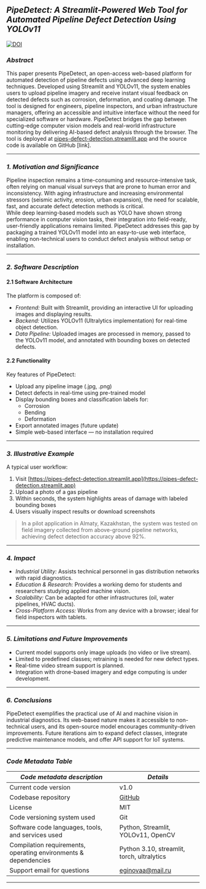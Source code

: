 ## *PipeDetect: A Streamlit-Powered Web Tool for Automated Pipeline Defect Detection Using YOLOv11*

[![DOI](https://zenodo.org/badge/DOI/10.5281/zenodo.15110906.svg)](https://doi.org/10.5281/zenodo.15110906)


### *Abstract*

This paper presents PipeDetect, an open-access web-based platform for automated detection of pipeline defects using advanced deep learning techniques. Developed using Streamlit and YOLOv11, the system enables users to upload pipeline imagery and receive instant visual feedback on detected defects such as corrosion, deformation, and coating damage. The tool is designed for engineers, pipeline inspectors, and urban infrastructure managers, offering an accessible and intuitive interface without the need for specialized software or hardware. PipeDetect bridges the gap between cutting-edge computer vision models and real-world infrastructure monitoring by delivering AI-based defect analysis through the browser. The tool is deployed at [pipes-defect-detection.streamlit.app](https://pipes-defect-detection.streamlit.app) and the source code is available on GitHub [link].

---

### *1. Motivation and Significance*

Pipeline inspection remains a time-consuming and resource-intensive task, often relying on manual visual surveys that are prone to human error and inconsistency. With aging infrastructure and increasing environmental stressors (seismic activity, erosion, urban expansion), the need for scalable, fast, and accurate defect detection methods is critical.  
While deep learning-based models such as YOLO have shown strong performance in computer vision tasks, their integration into field-ready, user-friendly applications remains limited. PipeDetect addresses this gap by packaging a trained YOLOv11 model into an easy-to-use web interface, enabling non-technical users to conduct defect analysis without setup or installation.

---

### *2. Software Description*

#### 2.1 Software Architecture

The platform is composed of:
- *Frontend:* Built with Streamlit, providing an interactive UI for uploading images and displaying results.
- *Backend:* Utilizes YOLOv11 (Ultralytics implementation) for real-time object detection.
- *Data Pipeline:* Uploaded images are processed in memory, passed to the YOLOv11 model, and annotated with bounding boxes on detected defects.

#### 2.2 Functionality

Key features of PipeDetect:
- Upload any pipeline image (.jpg, .png)
- Detect defects in real-time using pre-trained model
- Display bounding boxes and classification labels for:
  - Corrosion
  - Bending
  - Deformation
- Export annotated images (future update)
- Simple web-based interface — no installation required

---

### *3. Illustrative Example*

A typical user workflow:
1. Visit [https://pipes-defect-detection.streamlit.app](https://pipes-defect-detection.streamlit.app)
2. Upload a photo of a gas pipeline
3. Within seconds, the system highlights areas of damage with labeled bounding boxes
4. Users visually inspect results or download screenshots

> In a pilot application in Almaty, Kazakhstan, the system was tested on field imagery collected from above-ground pipeline networks, achieving defect detection accuracy above 92%.

---

### *4. Impact*

- *Industrial Utility:* Assists technical personnel in gas distribution networks with rapid diagnostics.
- *Education & Research:* Provides a working demo for students and researchers studying applied machine vision.
- *Scalability:* Can be adapted for other infrastructures (oil, water pipelines, HVAC ducts).
- *Cross-Platform Access:* Works from any device with a browser; ideal for field inspectors with tablets.

---

### *5. Limitations and Future Improvements*

- Current model supports only image uploads (no video or live stream).
- Limited to predefined classes; retraining is needed for new defect types.
- Real-time video stream support is planned.
- Integration with drone-based imagery and edge computing is under development.

---

### *6. Conclusions*

PipeDetect exemplifies the practical use of AI and machine vision in industrial diagnostics. Its web-based nature makes it accessible to non-technical users, and its open-source model encourages community-driven improvements. Future iterations aim to expand defect classes, integrate predictive maintenance models, and offer API support for IoT systems.

---

### *Code Metadata Table*

| *Code metadata description* | *Details* |
|-------------------------------|-------------|
| Current code version | v1.0 |
| Codebase repository | [GitHub](https://github.com/daanaea/pipes-defect-detection/edit/main/README.md) |
| License | MIT |
| Code versioning system used | Git |
| Software code languages, tools, and services used | Python, Streamlit, YOLOv11, OpenCV |
| Compilation requirements, operating environments & dependencies | Python 3.10, streamlit, torch, ultralytics |
| Support email for questions | [eginovaa@mail.ru](mailto:eginovaa@mail.ru) |

---
